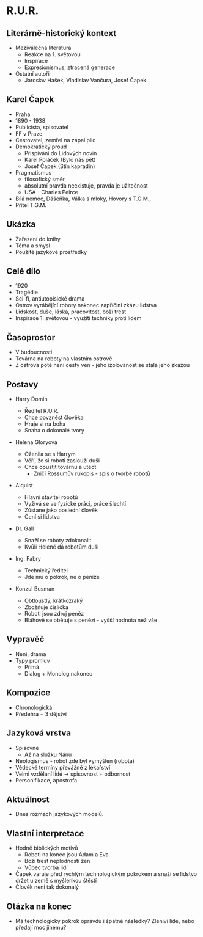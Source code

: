 # R.U.R.

## Literárně-historický kontext
- Meziválečná literatura
    - Reakce na 1. světovou
    - Inspirace
    - Expresionismus, ztracená generace
- Ostatní autoři
    - Jaroslav Hašek, Vladislav Vančura, Josef Čapek

## Karel Čapek
- Praha
- 1890 - 1938
- Publicista, spisovatel
- FF v Praze
- Cestovatel, zemřel na zápal plic
- Demokratický proud
    - Přispívání do Lidových novin
    - Karel Poláček (Bylo nás pět)
    - Josef Čapek (Stín kapradin)
- Pragmatismus
    - filosofický směr
    - absolutní pravda neexistuje, pravda je užitečnost
    - USA - Charles Peirce
- Bílá nemoc, Dášeňka, Válka s mloky, Hovory s T.G.M., 
- Přítel T.G.M.

## Ukázka
- Zařazení do knihy
- Téma a smysl
- Použité jazykové prostředky

## Celé dílo
- 1920
- Tragédie
- Sci-fi, antiutopisické drama
- Ostrov vyrábějící roboty nakonec zapříčiní zkázu lidstva
- Lidskost, duše, láska, pracovitost, boží trest
- Inspirace 1. světovou - využití techniky proti lidem

## Časoprostor
- V budoucnosti
- Továrna na roboty na vlastním ostrově
- Z ostrova poté není cesty ven - jeho izolovanost se stala jeho zkázou

## Postavy
- Harry Domin
    - Ředitel R.U.R.
    - Chce povznést člověka
    - Hraje si na boha
    - Snaha o dokonalé tvory
- Helena Gloryová
    - Oženila se s Harrym
    - Věří, že si roboti zaslouží duši
    - Chce opustit továrnu a utéct
        - Zničí Rossumův rukopis - spis o tvorbě robotů
- Alquist
    - Hlavní stavitel robotů
    - Vyžívá se ve fyzické práci, práce šlechtí
    - Zůstane jako poslední člověk
    - Cení si lidstva

- Dr. Gall
    - Snaží se roboty zdokonalit
    - Kvůli Heleně dá robotům duši
- Ing. Fabry
    - Technický ředitel
    - Jde mu o pokrok, ne o peníze
- Konzul Busman
    - Obtloustlý, krátkozraký
    - Zbožňuje číslíčka
    - Roboti jsou zdroj peněz
    - Bláhově se obětuje s penězi - vyšší hodnota než vše

## Vypravěč
- Není, drama
- Typy promluv
    - Přímá
    - Dialog + Monolog nakonec

## Kompozice
- Chronologická
- Předehra + 3 dějství

## Jazyková vrstva
- Spisovné
    - Až na služku Nánu
- Neologismus - robot zde byl vymyšlen (robota)
- Vědecké termíny převážně z lékařství
- Velmi vzdělaní lidé -> spisovnost + odbornost
- Personifikace, apostrofa

## Aktuálnost
- Dnes rozmach jazykových modelů.

## Vlastní interpretace
- Hodně biblických motivů 
    - Roboti na konec jsou Adam a Eva
    - Boží trest neplodnosti žen
    - Vůbec tvorba lidí
- Čapek varuje před rychlým technologickým pokrokem a snaží se lidstvo držet u země s myšlenkou štěstí
- Člověk není tak dokonalý

## Otázka na konec
- Má technologický pokrok opravdu i špatné následky? Zleniví lidé, nebo předají moc jinému?

